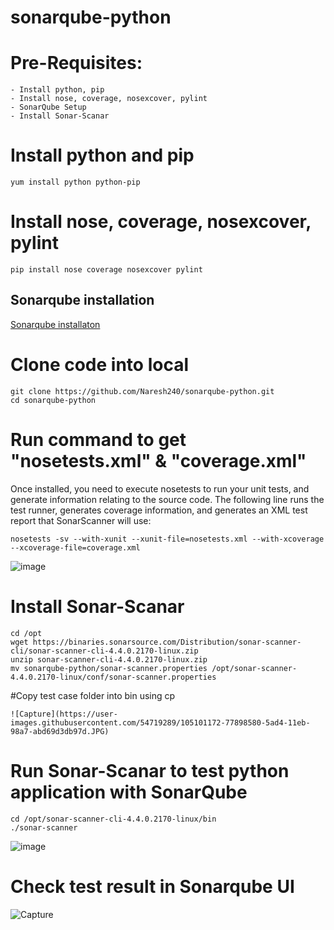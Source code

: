 # sonarqube-python

# Pre-Requisites:
    - Install python, pip
    - Install nose, coverage, nosexcover, pylint
    - SonarQube Setup
    - Install Sonar-Scanar
# Install python and pip
    yum install python python-pip
# Install nose, coverage, nosexcover, pylint
    pip install nose coverage nosexcover pylint
## Sonarqube installation
   [Sonarqube installaton](https://github.com/Naresh240/sonarqube-installation.git)
# Clone code into local
    git clone https://github.com/Naresh240/sonarqube-python.git
    cd sonarqube-python
# Run command to get "nosetests.xml" & "coverage.xml"
  Once installed, you need to execute nosetests to run your unit tests, and generate information relating to the source code. The following line runs the test runner, generates coverage information, and generates an XML test report that SonarScanner will use:
    
    nosetests -sv --with-xunit --xunit-file=nosetests.xml --with-xcoverage --xcoverage-file=coverage.xml
  ![image](https://user-images.githubusercontent.com/58024415/102007246-569f7900-3d4d-11eb-91d7-220529dc18e1.png)
# Install Sonar-Scanar
    cd /opt
    wget https://binaries.sonarsource.com/Distribution/sonar-scanner-cli/sonar-scanner-cli-4.4.0.2170-linux.zip
    unzip sonar-scanner-cli-4.4.0.2170-linux.zip
    mv sonarqube-python/sonar-scanner.properties /opt/sonar-scanner-4.4.0.2170-linux/conf/sonar-scanner.properties
#Copy test case folder into bin using cp
    
    ![Capture](https://user-images.githubusercontent.com/54719289/105101172-77898580-5ad4-11eb-98a7-abd69d3db97d.JPG)


    
# Run Sonar-Scanar to test python application with SonarQube
    cd /opt/sonar-scanner-cli-4.4.0.2170-linux/bin
    ./sonar-scanner
  ![image](https://user-images.githubusercontent.com/58024415/102007223-1e983600-3d4d-11eb-9f60-6a5f313fc797.png)
# Check test result in Sonarqube UI 
 ![Capture](https://user-images.githubusercontent.com/54719289/105101004-385b3480-5ad4-11eb-8766-64379224417e.JPG)
